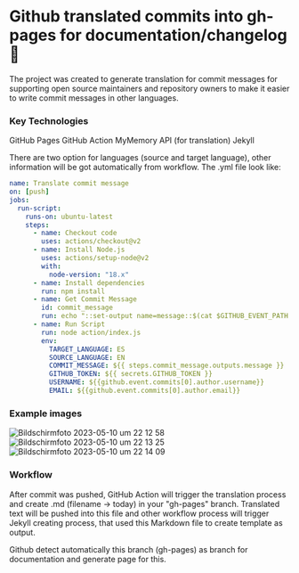 # Github translated commits into gh-pages for documentation/changelog 📖

The project was created to generate translation for commit messages for supporting open source maintainers and repository owners to make it easier to write commit messages in other languages.

### Key Technologies
GitHub Pages
GitHub Action
MyMemory API (for translation)
Jekyll

There are two option for languages (source and target language), other information will be got automatically from workflow. The .yml file look like:  

``` yml
name: Translate commit message
on: [push]
jobs:
  run-script:
    runs-on: ubuntu-latest
    steps:
      - name: Checkout code
        uses: actions/checkout@v2
      - name: Install Node.js
        uses: actions/setup-node@v2
        with:
          node-version: "18.x"
      - name: Install dependencies
        run: npm install
      - name: Get Commit Message
        id: commit_message
        run: echo "::set-output name=message::$(cat $GITHUB_EVENT_PATH | jq -r '.commits[0].message')"
      - name: Run Script
        run: node action/index.js
        env:
          TARGET_LANGUAGE: ES
          SOURCE_LANGUAGE: EN
          COMMIT_MESSAGE: ${{ steps.commit_message.outputs.message }}
          GITHUB_TOKEN: ${{ secrets.GITHUB_TOKEN }}
          USERNAME: ${{github.event.commits[0].author.username}}
          EMAIL: ${{github.event.commits[0].author.email}}
```

### Example images
![Bildschirmfoto 2023-05-10 um 22 12 58](https://github.com/Yordaniss/documentation/assets/68282006/bc91829b-0318-443c-8c0c-265a0eef61c6)
![Bildschirmfoto 2023-05-10 um 22 13 25](https://github.com/Yordaniss/documentation/assets/68282006/ad79f6d6-4047-48ec-af82-04a3cc723c8e)
![Bildschirmfoto 2023-05-10 um 22 14 09](https://github.com/Yordaniss/documentation/assets/68282006/9d1b7451-4938-43d1-9298-b9517d0ef189)


### Workflow

After commit was pushed, GitHub Action will trigger the translation process and create .md (filename -> today) in your "gh-pages" branch.
Translated text will be pushed into this file and other workflow process will trigger Jekyll creating process, that used this Markdown file
to create template as output.

Github detect automatically this branch (gh-pages) as branch for documentation and generate page for this.
